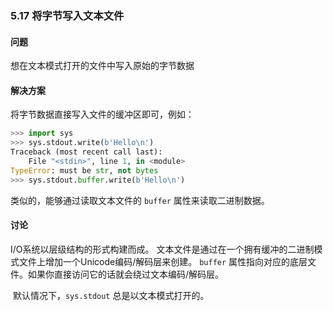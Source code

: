 ### 5.17 将字节写入文本文件

#### 问题

想在文本模式打开的文件中写入原始的字节数据

#### 解决方案

将字节数据直接写入文件的缓冲区即可，例如：

```python
>>> import sys
>>> sys.stdout.write(b'Hello\n')
Traceback (most recent call last):
    File "<stdin>", line 1, in <module>
TypeError: must be str, not bytes
>>> sys.stdout.buffer.write(b'Hello\n')
```

类似的，能够通过读取文本文件的 `buffer` 属性来读取二进制数据。

#### 讨论

I/O系统以层级结构的形式构建而成。 文本文件是通过在一个拥有缓冲的二进制模式文件上增加一个Unicode编码/解码层来创建。 `buffer` 属性指向对应的底层文件。如果你直接访问它的话就会绕过文本编码/解码层。

 默认情况下，`sys.stdout` 总是以文本模式打开的。